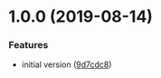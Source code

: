 # 1.0.0 (2019-08-14)


### Features

* initial version ([9d7cdc8](https://github.com/KyleRoss/node-scraper-api/commit/9d7cdc8))
